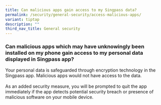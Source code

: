 ```yaml
---
title: Can malicious apps gain access to my Singpass data?
permalink: /security/general-security/access-malicious-apps/
variant: tiptap
description: ""
third_nav_title: General security
---
```

<h3>Can malicious apps which may have unknowingly been installed on my phone gain access to my personal data displayed in Singpass app?</h3>
<p>Your personal data is safeguarded through encryption technology in the
Singpass app. Malicious apps would not have access to the data.
<br>
<br>As an added security measure, you will be prompted to quit the app immediately
if the app detects potential security breach or presence of malicious software
on your mobile device.</p>